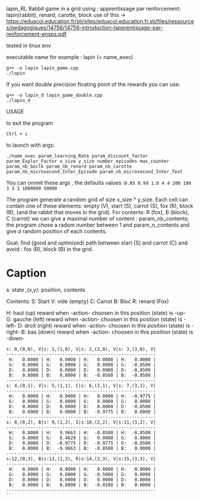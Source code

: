  lapin_RL
 Rabbit game in a grid using : apprentissage par renforcement: lapin(rabbit), renard, carotte, block
 use of this -> https://eduscol.education.fr/sti/sites/eduscol.education.fr.sti/files/ressources/pedagogiques/14756/14756-introduction-lapprentissage-par-renforcement-ensps.pdf

tested in linux env

 executable name for example : lapin (= name_exec) 
```
g++ -o lapin lapin_game.cpp
./lapin 
```
If you want double precision floating point of the rewards you can use:
```
g++ -o lapin_d lapin_game_double.cpp
./lapin_d
```
USAGE

to exit the program
```
Ctrl + c 
```
to launch with args: 
```
./name_exec param_learning_Rate param_discount_factor param_Explor_Factor x_size y_size number_episodes max_counter param_nb_boclk param_nb_renard param_nb_carotte param_nb_microsecond_Inter_Episode param_nb_microsecond_Inter_Test
```
You can ommit these args , the defaults values :`` 0.85 0.99 1.0 4 4 200 190 3 3 1 1000000 50000 ``

The program generate a random grid of size x_size * y_size.
Each cell can contain one of these elements: empty (V), start (S), carrot (S), fox (R), block (B), (and the rabbit that moves in the grid).
For contents: R (fox), B (block), C (carrot) we can give a maximal number of content : param_nb_contents; the program chose a radom number between 1 and param_n_contents and give a random position of each contents.

Goal: find  (good and optimized) path between start (S) and carrot (C) and avoid : fox (R), block (B) in the grid.

# Caption
s: state ,(x,y): position, contents

Contents:
S: Start
V: vide (empty)
C: Carrot
B: Bloc
R: renard (Fox)

H: haut (up)        reward when -action- choosen in this position (state) is -up-      
G: gauche (left)    reward when -action- choosen in this position (state) is -left-
D: droit (right)    reward when -action- choosen in this position (state) is -right-
B: bas (down)       reward when -action- choosen in this position (state) is -down-

```
s: 0,(0,0), V|s: 1,(1,0), V|s: 2,(2,0), V|s: 3,(3,0), V|          
--------------------------------------------------------          
 H:   0.0000 | H:   0.0000 | H:   0.0000 | H:   0.0000 |          
 G:   0.0000 | G:   0.0000 | G:   0.0000 | G:  -0.8500 |          
 D:   0.0000 | D:   0.0000 | D:   0.0000 | D:  -0.8500 |          
 B:   0.0000 | B:   0.0000 | B:  -0.8500 | B:  -0.8500 |          
--------------------------------------------------------          
s: 4,(0,1), V|s: 5,(1,1), C|s: 6,(2,1), V|s: 7,(3,1), V|          
--------------------------------------------------------          
 H:   0.0000 | H:   0.0000 | H:   0.0000 | H:  -0.9775 |          
 G:   0.0000 | G:   0.0000 | G:   0.0000 | G:   0.0000 |          
 D:   0.0000 | D:   0.0000 | D:   0.0000 | D:  -0.8500 |          
 B:   0.0000 | B:   0.0000 | B:  -0.9775 | B:   0.0000 |          
--------------------------------------------------------          
s: 8,(0,2), B|s: 9,(1,2), S|s:10,(2,2), V|s:11,(3,2), V|          
--------------------------------------------------------          
 H:   0.0000 | H:   9.9663 | H:  -0.8500 | H:  -0.8500 |          
 G:   0.0000 | G:   8.4629 | G:   0.0000 | G:   0.0000 |          
 D:   0.0000 | D:  -0.9775 | D:  -0.9775 | D:  -0.8500 |          
 B:   0.0000 | B:  -9.9663 | B:  -0.8500 | B:   0.0000 |          
--------------------------------------------------------          
s:12,(0,3), B|s:13,(1,3), R|s:14,(2,3), V|s:15,(3,3), V|          
--------------------------------------------------------          
 H:   0.0000 | H:   0.0000 | H:   0.0000 | H:   0.0000 |          
 G:   0.0000 | G:   0.0000 | G:  -8.5000 | G:   0.0000 |          
 D:   0.0000 | D:   0.0000 | D:   0.0000 | D:   0.0000 |          
 B:   0.0000 | B:   0.0000 | B:  -0.8500 | B:   0.0000 |          
-------------------------------------------------------- 
``
